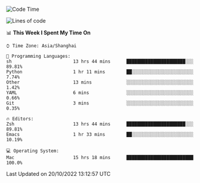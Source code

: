 <!--START_SECTION:waka-->
![Code Time](http://img.shields.io/badge/Code%20Time-927%20hrs%2030%20mins-blue)

![Lines of code](https://img.shields.io/badge/From%20Hello%20World%20I%27ve%20Written-23%20Thousand%20lines%20of%20code-blue)

📊 **This Week I Spent My Time On** 

```text
⌚︎ Time Zone: Asia/Shanghai

💬 Programming Languages: 
sh                       13 hrs 44 mins      ██████████████████████░░░   89.81% 
Python                   1 hr 11 mins        ██░░░░░░░░░░░░░░░░░░░░░░░   7.74% 
Other                    13 mins             ░░░░░░░░░░░░░░░░░░░░░░░░░   1.42% 
YAML                     6 mins              ░░░░░░░░░░░░░░░░░░░░░░░░░   0.66% 
Git                      3 mins              ░░░░░░░░░░░░░░░░░░░░░░░░░   0.35%

🔥 Editors: 
Zsh                      13 hrs 44 mins      ██████████████████████░░░   89.81% 
Emacs                    1 hr 33 mins        ██░░░░░░░░░░░░░░░░░░░░░░░   10.19%

💻 Operating System: 
Mac                      15 hrs 18 mins      █████████████████████████   100.0%

```


 Last Updated on 20/10/2022 13:12:57 UTC
<!--END_SECTION:waka-->
